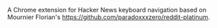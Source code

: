 A Chrome extension for Hacker News keyboard navigation based on Mournier Florian's https://github.com/paradoxxxzero/reddit-platinum.
